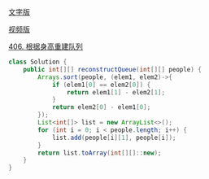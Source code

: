 [文字版](https://programmercarl.com/0406.%E6%A0%B9%E6%8D%AE%E8%BA%AB%E9%AB%98%E9%87%8D%E5%BB%BA%E9%98%9F%E5%88%97.html)

[视频版](https://www.bilibili.com/video/BV1EA411675Y)

[406. 根据身高重建队列](https://leetcode.cn/problems/queue-reconstruction-by-height)

```Java
class Solution {
    public int[][] reconstructQueue(int[][] people) {
        Arrays.sort(people, (elem1, elem2)->{
            if (elem1[0] == elem2[0]) {
                return elem1[1] - elem2[1];
            }
            return elem2[0] - elem1[0];
        });
        List<int[]> list = new ArrayList<>();
        for (int i = 0; i < people.length; i++) {
            list.add(people[i][1], people[i]);
        }
        return list.toArray(int[][]::new);
    }
}
```